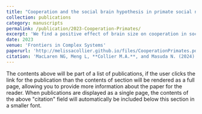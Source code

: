 ```yaml
---
title: "Cooperation and the social brain hypothesis in primate social networks"
collection: publications
category: manuscripts
permalink: /publication/2023-Cooperation-Primates/
excerpt: 'We find a positive effect of brain size on cooperation in social networks even after controlling for the effect of other structural properties of networks that are known to promote cooperation.'
date: 2023
venue: 'Frontiers in Complex Systems'
paperurl: 'http://melissacollier.github.io/files/CooperationPrimates.pdf'
citation: 'MacLaren NG, Meng L, **Collier M.A.**, and Masuda N. (2024) $quot;Cooperation and the social brain hypothesis in primate social networks.&quot; <i>Frontiers in Complex Systems</i>. 1:1344094. doi: 10.3389/fcpxs.2023.1344094 '
---
```


The contents above will be part of a list of publications, if the user clicks the link for the publication than the contents of section will be rendered as a full page, allowing you to provide more information about the paper for the reader. When publications are displayed as a single page, the contents of the above "citation" field will automatically be included below this section in a smaller font.